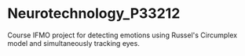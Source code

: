 # Neurotechnology_P33212

Course IFMO project for detecting emotions using Russel's Circumplex model and simultaneously tracking eyes.
